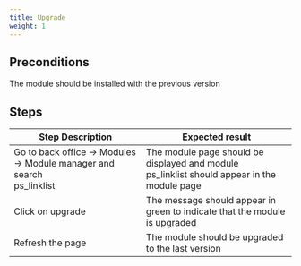 ```yaml
---
title: Upgrade
weight: 1
---
```


## Preconditions

The module should be installed with the previous version
## Steps
| Step Description | Expected result |
| ----- | ----- |
| Go to back office -> Modules -> Module manager and search <br>ps_linklist | The module page should be displayed and module <br>ps_linklist should appear in the module page |
| Click on upgrade | The message should appear in green to indicate that the module is upgraded |
| Refresh the page | The module should be upgraded to the last version |
